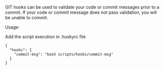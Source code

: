 GIT hooks can be used to validate your code or commit messages prior to a commit.
If your code or commit message does not pass validation, you will be unable to commit.

Usage:

Add the script execution in .huskyrc file
```
{
  "hooks": {
    "commit-msg": "bash scripts/hooks/commit-msg"
  }
}
```

